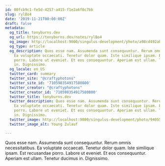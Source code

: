 ```yaml
---
id: 00fcb9c1-fe5d-4257-a415-f1e2a6f0c7bb
slug: rylBo4
date: '2019-11-21T00:00:00Z'
draft: false
metadata:
  og_title: tonyburns.dev
  og_url: https://tonyburns.dev/notes/rylBo4
  og_image: http://localhost:9000/singulus-development/photo/a98cd492ab15830e58c1bb750cdb852f.jpeg
  og_type: article
  og_description: Quos esse nam. Assumenda sunt consequuntur. Rerum omnis necessitatibus.
    Ea voluptate occaecati. Tenetur dolor quam. Iste similique ipsam. Est recusandae
    porro. Labore ut eveniet. Et eos consequuntur. Aperiam est ullam. Tenetur ducimus
    in. Dignissimo.
  og_locale: en_US
  twitter_card: summary
  twitter_site: "@craftyphotons"
  twitter_site_id: '710598354917580800'
  twitter_creator: "@craftyphotons"
  twitter_creator_id: '710598354917580800'
  twitter_title: tonyburns.dev
  twitter_description: Quos esse nam. Assumenda sunt consequuntur. Rerum omnis necessitatibus.
    Ea voluptate occaecati. Tenetur dolor quam. Iste similique ipsam. Est recusandae
    porro. Labore ut eveniet. Et eos consequuntur. Aperiam est ullam. Tenetur ducimus
    in. Dignissimo.
  twitter_image: http://localhost:9000/singulus-development/photo/9405525f92f5b393ab07f49c89bff587.jpeg
  twitter_image_alt: Young Zulauf

---
```


Quos esse nam. Assumenda sunt consequuntur. Rerum omnis necessitatibus. Ea voluptate occaecati. Tenetur dolor quam. Iste similique ipsam. Est recusandae porro. Labore ut eveniet. Et eos consequuntur. Aperiam est ullam. Tenetur ducimus in. Dignissimo.
